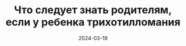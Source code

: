---
title: "Что следует знать родителям, если у ребенка трихотилломания"
description: Как помочь ребенку с трихотилломанией? В этой категории размещены статьи о том, что следует знать, если у ребенка трихотилломания.
layout: category
category_name: "Родителям"
date: 2024-03-19
permalink: "/categories/parents.html"
image:
    url: "/assets/img/caleb-woods-VZILDYoqn_U-unsplash.jpg"
---